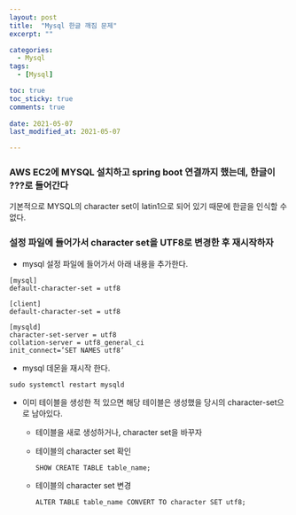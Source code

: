 ```yaml
---
layout: post
title:  "Mysql 한글 깨짐 문제"
excerpt: ""

categories:
  - Mysql
tags:
  - [Mysql]

toc: true
toc_sticky: true
comments: true
 
date: 2021-05-07
last_modified_at: 2021-05-07

---
```


### AWS EC2에 MYSQL 설치하고 spring boot 연결까지 했는데, 한글이 ???로 들어간다

기본적으로 MYSQL의 character set이 latin1으로 되어 있기 때문에 한글을 인식할 수 없다.

### 설정 파일에 들어가서 character set을 UTF8로 변경한 후 재시작하자

- mysql 설정 파일에 들어가서 아래 내용을 추가한다.

```
[mysql]
default-character-set = utf8

[client]
default-character-set = utf8

[mysqld]
character-set-server = utf8
collation-server = utf8_general_ci
init_connect=’SET NAMES utf8’
```

- mysql 데몬을 재시작 한다.

```
sudo systemctl restart mysqld
```

- 이미 테이블을 생성한 적 있으면 해당 테이블은 생성했을 당시의 character-set으로 남아있다.
  - 테이블을 새로 생성하거나, character set을 바꾸자
  
  - 테이블의 character set 확인
  
    ```
    SHOW CREATE TABLE table_name; 
    ```
  
  - 테이블의 character set 변경
  
    ```
    ALTER TABLE table_name CONVERT TO character SET utf8;
    ```
  
    



